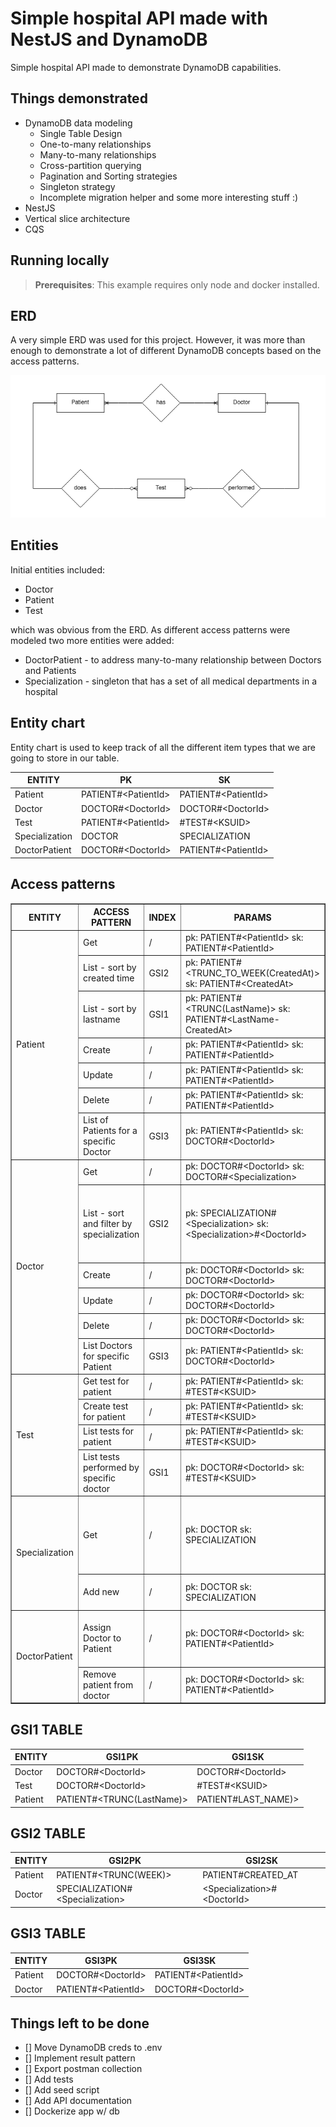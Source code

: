 # Simple hospital API made with NestJS and DynamoDB

Simple hospital API made to demonstrate DynamoDB capabilities.

## Things demonstrated

- DynamoDB data modeling
  - Single Table Design
  - One-to-many relationships
  - Many-to-many relationships
  - Cross-partition querying
  - Pagination and Sorting strategies
  - Singleton strategy
  - Incomplete migration helper and some more interesting stuff :)
- NestJS
- Vertical slice architecture
- CQS

## Running locally

> **Prerequisites**: This example requires only node and docker installed.

## ERD

A very simple ERD was used for this project. However, it was more than enough to demonstrate a lot of different DynamoDB concepts based on the access patterns.

![Simple Hospital ERD](erd.png)

## Entities

Initial entities included:

- Doctor
- Patient
- Test

which was obvious from the ERD.
As different access patterns were modeled two more entities were added:

- DoctorPatient - to address many-to-many relationship between Doctors and Patients
- Specialization - singleton that has a set of all medical departments in a hospital

## Entity chart

Entity chart is used to keep track of all the different item types that we are going to store in our table.

<table>
  <thead>
    <tr>
      <th>ENTITY</th>
      <th>PK</th>
      <th>SK</th>
    </tr>
  </thead>
  <tbody>
    <tr>
      <td>Patient</td>
      <td>PATIENT#&lt;PatientId&gt;</td>
      <td>PATIENT#&lt;PatientId&gt;</td>
    </tr>
    <tr>
      <td>Doctor</td>
      <td>DOCTOR#&lt;DoctorId&gt;</td>
      <td>DOCTOR#&lt;DoctorId&gt;</td>
    </tr>
    <tr>
      <td>Test</td>
      <td>PATIENT#&lt;PatientId&gt;</td>
      <td>#TEST#&lt;KSUID&gt;</td>
    </tr>
    <tr>
      <td>Specialization</td>
      <td>DOCTOR</td>
      <td>SPECIALIZATION</td>
    </tr>
    <tr>
      <td>DoctorPatient</td>
      <td>DOCTOR#&lt;DoctorId&gt;</td>
      <td>PATIENT#&lt;PatientId&gt;</td>
    </tr>
  </tbody>
</table>

## Access patterns

<table border="1">
  <thead>
    <tr>
      <th>ENTITY</th>
      <th>ACCESS PATTERN</th>
      <th>INDEX</th>
      <th>PARAMS</th>
      <th>NOTES</th>
    </tr>
  </thead>
  <tbody>
    <tr>
      <td rowspan="7">Patient</td>
      <td>Get</td>
      <td>/</td>
      <td>pk: PATIENT#&lt;PatientId&gt; sk: PATIENT#&lt;PatientId&gt;</td>
      <td>/</td>
    </tr>
    <tr>
      <td>List - sort by created time</td>
      <td>GSI2</td>
      <td>pk: PATIENT#&lt;TRUNC_TO_WEEK(CreatedAt)&gt; sk: PATIENT#&lt;CreatedAt&gt;</td>
      <td>We get 100 new patients weekly</td>
    </tr>
    <tr>
      <td>List - sort by lastname</td>
      <td>GSI1</td>
      <td>pk: PATIENT#&lt;TRUNC(LastName)&gt; sk: PATIENT#&lt;LastName-CreatedAt&gt;</td>
      <td>/</td>
    </tr>
    <tr>
      <td>Create</td>
      <td>/</td>
      <td>pk: PATIENT#&lt;PatientId&gt; sk: PATIENT#&lt;PatientId&gt;</td>
      <td>/</td>
    </tr>
    <tr>
      <td>Update</td>
      <td>/</td>
      <td>pk: PATIENT#&lt;PatientId&gt; sk: PATIENT#&lt;PatientId&gt;</td>
      <td>/</td>
    </tr>
    <tr>
      <td>Delete</td>
      <td>/</td>
      <td>pk: PATIENT#&lt;PatientId&gt; sk: PATIENT#&lt;PatientId&gt;</td>
      <td>/</td>
    </tr>
    <tr>
      <td>List of Patients for a specific Doctor</td>
      <td>GSI3</td>
      <td>pk: PATIENT#&lt;PatientId&gt; sk: DOCTOR#&lt;DoctorId&gt;</td>
      <td>/</td>
    </tr>
    <tr>
      <td rowspan="6">Doctor</td>
      <td>Get</td>
      <td>/</td>
      <td>pk: DOCTOR#&lt;DoctorId&gt; sk: DOCTOR#&lt;Specialization&gt;</td>
      <td>/</td>
    </tr>
    <tr>
      <td>List - sort and filter by specialization</td>
      <td>GSI2</td>
      <td>pk: SPECIALIZATION#&lt;Specialization&gt; sk: &lt;Specialization&gt;#&lt;DoctorId&gt;</td>
      <td>Cross-partition query of doctors. Sort in order of alphabetically sorted specializations.</td>
    </tr>
    <tr>
      <td>Create</td>
      <td>/</td>
      <td>pk: DOCTOR#&lt;DoctorId&gt; sk: DOCTOR#&lt;DoctorId&gt;</td>
      <td>/</td>
    </tr>
    <tr>
      <td>Update</td>
      <td>/</td>
      <td>pk: DOCTOR#&lt;DoctorId&gt; sk: DOCTOR#&lt;DoctorId&gt;</td>
      <td>/</td>
    </tr>
    <tr>
      <td>Delete</td>
      <td>/</td>
      <td>pk: DOCTOR#&lt;DoctorId&gt; sk: DOCTOR#&lt;DoctorId&gt;</td>
      <td>/</td>
    </tr>
    <tr>
      <td>List Doctors for specific Patient</td>
      <td>GSI3</td>
      <td>pk: PATIENT#&lt;PatientId&gt; sk: DOCTOR#&lt;DoctorId&gt;</td>
      <td>/</td>
    </tr>
    <tr>
      <td rowspan="4">Test</td>
      <td>Get test for patient</td>
      <td>/</td>
      <td>pk: PATIENT#&lt;PatientId&gt; sk: #TEST#&lt;KSUID&gt;</td>
      <td>/</td>
    </tr>
    <tr>
      <td>Create test for patient</td>
      <td>/</td>
      <td>pk: PATIENT#&lt;PatientId&gt; sk: #TEST#&lt;KSUID&gt;</td>
      <td>/</td>
    </tr>
    <tr>
      <td>List tests for patient</td>
      <td>/</td>
      <td>pk: PATIENT#&lt;PatientId&gt; sk: #TEST#&lt;KSUID&gt;</td>
      <td>/</td>
    </tr>
    <tr>
      <td>List tests performed by specific doctor</td>
      <td>GSI1</td>
      <td>pk: DOCTOR#&lt;DoctorId&gt; sk: #TEST#&lt;KSUID&gt;</td>
      <td>GSI1 is added to both doctors and tests</td>
    </tr>
    <tr>
      <td rowspan="2">Specialization</td>
      <td>Get</td>
      <td>/</td>
      <td>pk: DOCTOR sk: SPECIALIZATION</td>
      <td>Specialization is a singleton item that has a set of all possible specializations in a hospital</td>
    </tr>
    <tr>
      <td>Add new</td>
      <td>/</td>
      <td>pk: DOCTOR sk: SPECIALIZATION</td>
      <td>Adding simply adds to the singleton's set</td>
    </tr>
    <tr>
      <td rowspan="2">DoctorPatient</td>
      <td>Assign Doctor to Patient</td>
      <td>/</td>
      <td>pk: DOCTOR#&lt;DoctorId&gt; sk: PATIENT#&lt;PatientId&gt;</td>
      <td>Many-to-many rel for doctors and patients, uses GSI3</td>
    </tr>
    <tr>
      <td>Remove patient from doctor</td>
      <td>/</td>
      <td>pk: DOCTOR#&lt;DoctorId&gt; sk: PATIENT#&lt;PatientId&gt;</td>
      <td>/</td>
    </tr>
  </tbody>
</table>

## GSI1 TABLE

<table>
  <thead>
    <tr>
      <th>ENTITY</th>
      <th>GSI1PK</th>
      <th>GSI1SK</th>
    </tr>
  </thead>
  <tbody>
    <tr>
      <td>Doctor</td>
      <td>DOCTOR#&lt;DoctorId&gt;</td>
      <td>DOCTOR#&lt;DoctorId&gt;</td>
    </tr>
    <tr>
      <td>Test</td>
      <td>DOCTOR#&lt;DoctorId&gt;</td>
      <td>#TEST#&lt;KSUID&gt;</td>
    </tr>
    <tr>
      <td>Patient</td>
      <td>PATIENT#&lt;TRUNC(LastName)&gt;</td>
      <td>PATIENT#LAST_NAME)&gt;</td>
    </tr>
  </tbody>
</table>

## GSI2 TABLE

<table>
  <thead>
    <tr>
      <th>ENTITY</th>
      <th>GSI2PK</th>
      <th>GSI2SK</th>
    </tr>
  </thead>
  <tbody>
    <tr>
      <td>Patient</td>
      <td>PATIENT#&lt;TRUNC(WEEK)&gt;</td>
      <td>PATIENT#CREATED_AT</td>
    </tr>
    <tr>
      <td>Doctor</td>
      <td>SPECIALIZATION#&lt;Specialization&gt;</td>
      <td>&lt;Specialization&gt;#&lt;DoctorId&gt;</td>
    </tr>
  </tbody>
</table>

## GSI3 TABLE

<table>
  <thead>
    <tr>
      <th>ENTITY</th>
      <th>GSI3PK</th>
      <th>GSI3SK</th>
    </tr>
  </thead>
  <tbody>
    <tr>
      <td>Patient</td>
      <td>DOCTOR#&lt;DoctorId&gt;</td>
      <td>PATIENT#&lt;PatientId&gt;</td>
    </tr>
    <tr>
      <td>Doctor</td>
      <td>PATIENT#&lt;PatientId&gt;</td>
      <td>DOCTOR#&lt;DoctorId&gt;</td>
    </tr>
  </tbody>
</table>

## Things left to be done

- [] Move DynamoDB creds to .env
- [] Implement result pattern
- [] Export postman collection
- [] Add tests
- [] Add seed script
- [] Add API documentation
- [] Dockerize app w/ db
